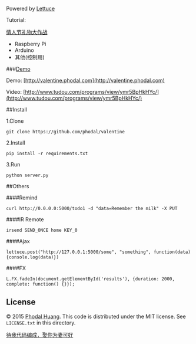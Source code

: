 

Powered by [Lettuce](http://lettuce.phodal.com)

Tutorial:

[情人节礼物大作战](http://www.xuntayizhan.com/person/geeks-love-programmer-gift-guide/)

- Raspberry Pi
- Arduino
- 其他(控制用)

###[Demo](http://valentine.phodal.com)

Demo: [http://valentine.phodal.com](http://valentine.phodal.com)

Video: [http://www.tudou.com/programs/view/ymr5BpHkHYc/](http://www.tudou.com/programs/view/ymr5BpHkHYc/)

##Install

1.Clone 

    git clone https://github.com/phodal/valentine

2.Install

    pip install -r requirements.txt

3.Run

    python server.py    

##Others

####Remind

    curl http://0.0.0.0:5000/todo1 -d "data=Remember the milk" -X PUT

####IR Remote

    irsend SEND_ONCE home KEY_0

####Ajax

    lettuce.post("http://127.0.0.1:5000/some", "something", function(data){console.log(data)})

####FX

    L.FX.fadeIn(document.getElementById('results'), {duration: 2000, complete: function() {}});

## License

© 2015 [Phodal Huang](http://www.phodal.com). This code is distributed under the MIT license. See `LICENSE.txt` in this directory.

[待我代码编成，娶你为妻可好](http://www.xuntayizhan.com/person/ji-ke-ai-qing-zhi-er-shi-dai-wo-dai-ma-bian-cheng-qu-ni-wei-qi-ke-hao-wan/)
